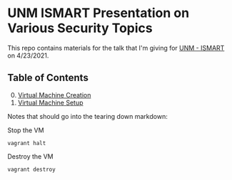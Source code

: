 # UNM ISMART Presentation on Various Security Topics

This repo contains materials for the talk that I'm giving for [UNM - ISMART](https://www.instagram.com/ismartunm) on 4/23/2021.

## Table of Contents

0. [Virtual Machine Creation](0_vm_create.md)
1. [Virtual Machine Setup](1_vm_setup.md)

Notes that should go into the tearing down markdown:

Stop the VM
```
vagrant halt
```

Destroy the VM
```
vagrant destroy
```